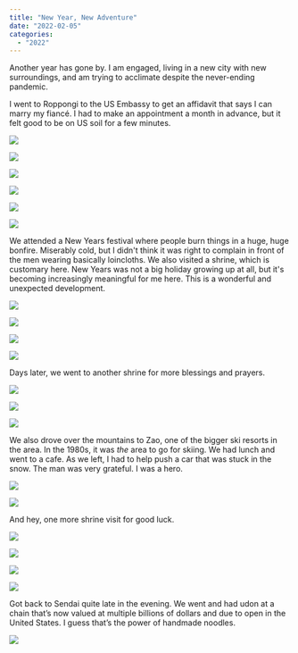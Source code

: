 ```yaml
---
title: "New Year, New Adventure"
date: "2022-02-05"
categories: 
  - "2022"
---
```


Another year has gone by. I am engaged, living in a new city with new surroundings, and am trying to acclimate despite the never-ending pandemic.

I went to Roppongi to the US Embassy to get an affidavit that says I can marry my fiancé. I had to make an appointment a month in advance, but it felt good to be on US soil for a few minutes.

![](images/DSCF9686-scaled.jpg)

![](images/DSCF9629-scaled.jpg)

![](images/DSCF0329-scaled.jpg)

![](images/DSCF9891-scaled.jpg)

![](images/DSCF9847-scaled.jpg)

![](images/DSCF9702-scaled.jpg)

We attended a New Years festival where people burn things in a huge, huge bonfire. Miserably cold, but I didn't think it was right to complain in front of the men wearing basically loincloths. We also visited a shrine, which is customary here. New Years was not a big holiday growing up at all, but it's becoming increasingly meaningful for me here. This is a wonderful and unexpected development.

![](images/DSCF9173-scaled.jpg)

![](images/DSCF9014-scaled.jpg)

![](images/DSCF9109-scaled.jpg)

![](images/DSCF8885-scaled.jpg)

Days later, we went to another shrine for more blessings and prayers.

![](images/DSCF8823-scaled.jpg)

![](images/DSCF8765-scaled.jpg)

![](images/DSCF8758-scaled.jpg)

We also drove over the mountains to Zao, one of the bigger ski resorts in the area. In the 1980s, it was _the_ area to go for skiing. We had lunch and went to a cafe. As we left, I had to help push a car that was stuck in the snow. The man was very grateful. I was a hero.

![](images/DSCF8718-scaled.jpg)

![](images/DSCF8689-scaled.jpg)

And hey, one more shrine visit for good luck.

![](images/DSCF8571-scaled.jpg)

![](images/DSCF8566-scaled.jpg)

![](images/DSCF8560-scaled.jpg)

![](images/DSCF8557-scaled.jpg)

Got back to Sendai quite late in the evening. We went and had udon at a chain that’s now valued at multiple billions of dollars and due to open in the United States. I guess that’s the power of handmade noodles.

![](images/DSCF0490-scaled.jpg)